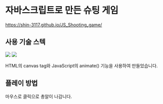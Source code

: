 # 자바스크립트로 만든 슈팅 게임
https://shin-3117.github.io/JS_Shooting_game/
## 사용 기술 스텍
<img src="https://img.shields.io/badge/html5-E34F26?style=for-the-badge&logo=html5&logoColor=white">
<img src="https://img.shields.io/badge/JavaScript-F7DF1E?style=for-the-badge&logo=javascript&logoColor=black">

HTML의 canvas tag와 JavaScript의 animate() 기능을 사용하여 만들었습니다.

## 플레이 방법
마우스로 클릭으로 총알이 나감니다.
